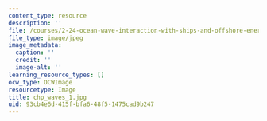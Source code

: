 ```yaml
---
content_type: resource
description: ''
file: /courses/2-24-ocean-wave-interaction-with-ships-and-offshore-energy-systems-13-022-spring-2002/93cb4e6d415fbfa648f51475cad9b247_chp_waves_1.jpg
file_type: image/jpeg
image_metadata:
  caption: ''
  credit: ''
  image-alt: ''
learning_resource_types: []
ocw_type: OCWImage
resourcetype: Image
title: chp_waves_1.jpg
uid: 93cb4e6d-415f-bfa6-48f5-1475cad9b247
---
```

